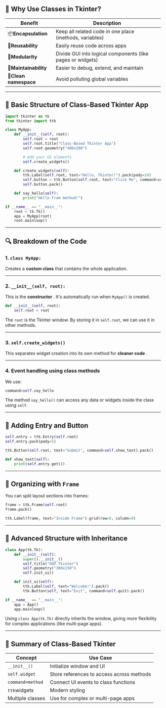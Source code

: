 
## 🧠 Why Use Classes in Tkinter?

| Benefit                     | Description                                                |
| --------------------------- | ---------------------------------------------------------- |
| 📦**Encapsulation**   | Keep all related code in one place (methods, variables)    |
| 🔄**Reusability**     | Easily reuse code across apps                              |
| 🔧**Modularity**      | Divide GUI into logical components (like pages or widgets) |
| 🧪**Maintainability** | Easier to debug, extend, and maintain                      |
| 🧼**Clean namespace** | Avoid polluting global variables                           |

---

## 🧱 Basic Structure of Class-Based Tkinter App

```python
import tkinter as tk
from tkinter import ttk

class MyApp:
    def __init__(self, root):
        self.root = root
        self.root.title("Class-Based Tkinter App")
        self.root.geometry("400x200")

        # Add your UI elements
        self.create_widgets()

    def create_widgets(self):
        ttk.Label(self.root, text="Hello, Tkinter!").pack(pady=10)
        self.button = ttk.Button(self.root, text="Click Me", command=self.say_hello)
        self.button.pack()

    def say_hello(self):
        print("Hello from method!")

if __name__ == "__main__":
    root = tk.Tk()
    app = MyApp(root)
    root.mainloop()
```

---

## 🔍 Breakdown of the Code

### 1. `class MyApp:`

Creates a **custom class** that contains the whole application.

---

### 2. `__init__(self, root):`

This is the  **constructor** . It's automatically run when `MyApp()` is created.

```python
def __init__(self, root):
    self.root = root
```

The `root` is the Tkinter window. By storing it in `self.root`, we can use it in other methods.

---

### 3. `self.create_widgets()`

This separates widget creation into its own method for  **cleaner code** .

---

### 4. Event handling using class methods

We use:

```python
command=self.say_hello
```

The method `say_hello()` can access any data or widgets inside the class using `self`.

---

## 🧰 Adding Entry and Button

```python
self.entry = ttk.Entry(self.root)
self.entry.pack(pady=5)

ttk.Button(self.root, text="Submit", command=self.show_text).pack()

def show_text(self):
    print(self.entry.get())
```

---

## 🧩 Organizing with `Frame`

You can split layout sections into frames:

```python
frame = ttk.Frame(self.root)
frame.pack()

ttk.Label(frame, text="Inside Frame").grid(row=0, column=0)
```

---

## 🧱 Advanced Structure with Inheritance

```python
class App(tk.Tk):
    def __init__(self):
        super().__init__()
        self.title("OOP Tkinter")
        self.geometry("300x150")
        self.init_ui()

    def init_ui(self):
        ttk.Label(self, text="Welcome!").pack()
        ttk.Button(self, text="Exit", command=self.quit).pack()

if __name__ == "__main__":
    app = App()
    app.mainloop()
```

Using `class App(tk.Tk)` directly inherits the window, giving more flexibility for complex applications (like multi-page apps).

---

## 📌 Summary of Class-Based Tkinter

| Concept            | Use Case                                  |
| ------------------ | ----------------------------------------- |
| `__init__()`     | Initialize window and UI                  |
| `self.widget`    | Store references to access across methods |
| `command=method` | Connect UI events to class functions      |
| `ttk`widgets     | Modern styling                            |
| Multiple classes   | Use for complex or multi-page apps        |
